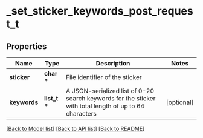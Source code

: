 # _set_sticker_keywords_post_request_t

## Properties
Name | Type | Description | Notes
------------ | ------------- | ------------- | -------------
**sticker** | **char \*** | File identifier of the sticker | 
**keywords** | **list_t \*** | A JSON-serialized list of 0-20 search keywords for the sticker with total length of up to 64 characters | [optional] 

[[Back to Model list]](../README.md#documentation-for-models) [[Back to API list]](../README.md#documentation-for-api-endpoints) [[Back to README]](../README.md)


